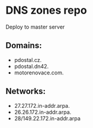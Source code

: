 # DNS zones repo
Deploy to master server

## Domains:
- pdostal.cz.
- pdostal.dn42.
- motorenovace.com.

## Networks:
- 27.27.172.in-addr.arpa.
- 26.26.172.in-addr.arpa.
- 28/149.22.172.in-addr.arpa
